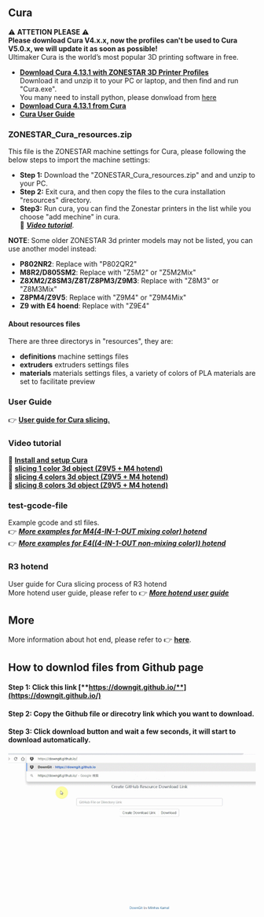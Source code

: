 ## Cura
:warning: **ATTETION PLEASE** :warning:  
**Please download Cura V4.x.x, now the profiles can't be used to Cura V5.0.x, we will update it as soon as possible!**  
Ultimaker Cura is the world’s most popular 3D printing software in free.   
- [**Download Cura 4.13.1 with ZONESTAR 3D Printer Profiles**](https://github.com/ZONESTAR3D/Slicing-Guide/releases)  
Download it and unzip it to your PC or laptop, and then find and run "Cura.exe".   
You many need to install python, please donwload from [here](https://www.python.org/downloads/windows/)
- [**Download Cura 4.13.1 from Cura**](https://github.com/Ultimaker/Cura/releases/tag/4.13.1)    
- [**Cura User Guide**](https://support.ultimaker.com/hc/en-us/categories/360002327600-Software)  


### ZONESTAR\_Cura_resources.zip  
This file is the ZONESTAR machine settings for Cura, please following the below steps to import the machine settings:  
- **Step 1:** Download the "ZONESTAR_Cura_resources.zip" and and unzip to your PC.   
- **Step 2:** Exit cura, and then copy the files to the cura installation "resources" directory.  
- **Step3:** Run cura, you can find the Zonestar printers in the list while you choose "add mechine" in cura.     
:movie_camera: [***Video tutorial***](https://youtu.be/h2GynyUo7wQ).   

>        
**NOTE**: Some older ZONESTAR 3d printer models may not be listed, you can use another model instead:   
- **P802NR2**:  Replace with "P802QR2"  
- **M8R2/D805SM2**: Replace with "Z5M2" or "Z5M2Mix"     
- **Z8XM2/Z8SM3/Z8T/Z8PM3/Z9M3**: Replace with "Z8M3" or "Z8M3Mix"     
- **Z8PM4/Z9V5**: Replace with "Z9M4" or "Z9M4Mix"      
- **Z9 with E4 hoend**: Replace with "Z9E4"       

#### About resources files 
There are three directorys in "resources", they are:
- **definitions** machine settings files  
- **extruders**   extruders settings files  
- **materials**   materials settings files, a variety of colors of PLA materials are set to facilitate preview  

### User Guide
:point_right: [**User guide for Cura slicing.**](./User%20Guide/Cura%20Slicing%20guide%20for%20Mixing%20Color%20Printer%20V2_1.pdf)
  
### Video tutorial
:movie_camera: [**Install and setup Cura**](https://youtu.be/h2GynyUo7wQ)    
:movie_camera: [**slicing 1 color 3d object (Z9V5 + M4 hotend)**](https://youtu.be/UDgjGRFrELc)  
:movie_camera: [**slicing 4 colors 3d object (Z9V5 + M4 hotend)**](https://youtu.be/hP6Socp-Cz0)    
:movie_camera: [**slicing 8 colors 3d object (Z9V5 + M4 hotend)**](https://youtu.be/qQ6UnTysqK0)  

### test-gcode-file
Example gcode and stl files.  
:point_right: [***More examples for M4(4-IN-1-OUT mixing color) hotend***](https://github.com/ZONESTAR3D/Upgrade-kit-guide/tree/main/HOTEND/M4%20%204-IN-1-OUT%20Mixing%20Color%20Hotend)  
:point_right: [***More examples for E4((4-IN-1-OUT non-mixing color)) hotend***](https://github.com/ZONESTAR3D/Upgrade-kit-guide/tree/main/HOTEND/E4%204-IN-1-OUT%20Non-Mixing%20Color%20Hotend)  

### R3 hotend
User guide for Cura slicing process of R3 hotend   
More hotend user guide, please refer to :point_right: [***More hotend user guide***](https://github.com/ZONESTAR3D/Upgrade-kit-guide/tree/main/HOTEND)  

## More 
More information about hot end, please refer to :point_right: [**here**](https://github.com/ZONESTAR3D/Upgrade-kit-guide/tree/main/HOTEND).

## How to downlod files from Github page
#### Step 1: Click this link [**https://downgit.github.io/**](https://downgit.github.io/) 
#### Step 2: Copy the Github file or direcotry link which you want to download.
#### Step 3: Click download button and wait a few seconds, it will start to download automatically. 
![](https://github.com/ZONESTAR3D/Document-and-User-Guide/blob/master/download.gif)   